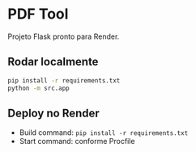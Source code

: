 # PDF Tool
Projeto Flask pronto para Render.

## Rodar localmente
```bash
pip install -r requirements.txt
python -m src.app
```

## Deploy no Render
- Build command: `pip install -r requirements.txt`
- Start command: conforme Procfile
